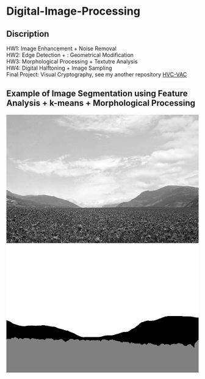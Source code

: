 # Digital-Image-Processing
## Discription
HW1: Image Enhancement + Noise Removal  
HW2: Edge Detection + : Geometrical Modification  
HW3: Morphological Processing + Textutre Analysis  
HW4: Digital Halftoning + Image Sampling  
Final Project: Visual Cryptography, see my another repository [HVC-VAC](https://github.com/woody8657/HVC-VAC_Authentication)  
## Example of Image Segmentation using Feature Analysis + k-means + Morphological Processing
![image](./HW3/hw3_sample_images/sample2.png)![image](./HW3/result7.png)
